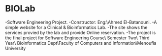 # BIOLab
-Software Engineering Project.
                                                                            -Constructor: Eng:\Ahmed El-Batanouni.
-A simple website for a Clinical & Bioinformatics Lab.
-The site shows the services provied by the lab and provide Online reservation.
-The project is the final project for Software Engineering Course\ Semester Two\ Third Year\ Bioinformatics Dept\Faculty of Computers and Information\Menoufia University
